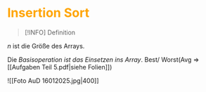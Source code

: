 # <font color = "orange">Insertion Sort</font>
>[!INFO] Definition

$n$ ist die Größe des Arrays.

Die *Basisoperation ist das Einsetzen ins Array*.
Best/ Worst(Avg => [[Aufgaben Teil 5.pdf|siehe Folien]])

![[Foto AuD 16012025.jpg|400]]